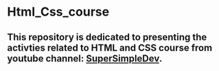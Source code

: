 # Html_Css_course

## This repository is dedicated to presenting the activties related to HTML and CSS course from youtube channel: [SuperSimpleDev](https://www.youtube.com/watch?v=G3e-cpL7ofc).

[](https://i.ytimg.com/vi/G3e-cpL7ofc/hqdefault.jpg?sqp=-oaymwEnCPYBEIoBSFryq4qpAxkIARUAAIhCGAHYAQHiAQoIGBACGAY4AUAB&rs=AOn4CLCz2FdHC8EnvDgJVrBjWMalbsV2hA)

